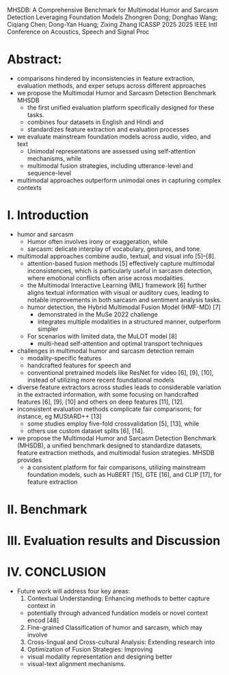 MHSDB: A Comprehensive Benchmark for Multimodal Humor and Sarcasm Detection
  Leveraging Foundation Models
Zhongren Dong; Donghao Wang; Ciqiang Chen; Dong-Yan Huang; Zixing Zhang
ICASSP 2025 2025 IEEE Intl Conference on Acoustics, Speech and Signal Proc

# Abstract:

* comparisons hindered by inconsistencies in feature extraction, evaluation
  methods, and exper setups across different approaches
* we propose the Multimodal Humor and Sarcasm Detection Benchmark MHSDB 
  * the first unified evaluation platform specifically designed for these tasks.
  * combines four datasets in English and Hindi and 
  * standardizes feature extraction and evaluation processes
* we evaluate mainstream foundation models across audio, video, and text
  * Unimodal representations are assessed using self-attention mechanisms, while
  * multimodal fusion strategies, including utterance-level and sequence-level
* multimodal approaches outperform unimodal ones in capturing complex contexts

# I.  Introduction

* humor and sarcasm
  * Humor often involves irony or exaggeration, while 
  * sarcasm: delicate interplay of vocabulary, gestures, and tone. 
* multimodal approaches combine audio, textual, and visual info [5]–[8].
  * attention-based fusion methods [5] effectively capture multimodal
    inconsistencies, which is particularly useful in sarcasm detection, where
    emotional conflicts often arise across modalities.
  * the Multimodal Interactive Learning (MIL) framework [6] further
    aligns textual information with visual or auditory cues, leading to
    notable improvements in both sarcasm and sentiment analysis tasks.
  * humor detection, the Hybrid Multimodal Fusion Model (HMF-MD) [7]
    * demonstrated in the MuSe 2022 challenge
    * integrates multiple modalities in a structured manner, outperform simpler
  * For scenarios with limited data, the MuLOT model [8]
    * multi-head self-attention and optimal transport techniques
* challenges in multimodal humor and sarcasm detection remain
  * modality-specific features
  * handcrafted features for speech and 
  * conventional pretrained models like ResNet for video [6], [9], [10],
    instead of utilizing more recent foundational models
* diverse feature extractors across studies leads to considerable variation in
  the extracted information, with some focusing on handcrafted features [6],
  [9], [10] and others on deep features [11], [12].
* inconsistent evaluation methods complicate fair comparisons; for instance,
  eg MUStARD++ [13]
  * some studies employ five-fold crossvalidation [5], [13], while 
  * others use custom dataset splits [6], [14].
* we propose the Multimodal Humor and Sarcasm Detection Benchmark (MHSDB), a
  unified benchmark designed to standardize datasets, feature extraction
  methods, and multimodal fusion strategies. MHSDB provides 
  * a consistent platform for fair comparisons, utilizing mainstream foundation
    models, such as HuBERT [15], GTE [16], and CLIP [17], for feature
    extraction

# II.  Benchmark

# III.  Evaluation results and Discussion

# IV.  CONCLUSION

* Future work will address four key areas: 
  1. Contextual Understanding: Enhancing methods to better capture context in
    * potentially through advanced fundation models or novel context encod [48] 
  2. Fine-grained Classification of humor and sarcasm, which may involve
  3. Cross-lingual and Cross-cultural Analysis: Extending research into
  4. Optimization of Fusion Strategies: Improving 
    * visual modality representation and designing better 
    * visual-text alignment mechanisms.
